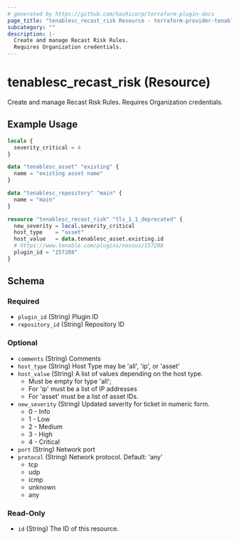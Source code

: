 ```yaml
---
# generated by https://github.com/hashicorp/terraform-plugin-docs
page_title: "tenablesc_recast_risk Resource - terraform-provider-tenablesc"
subcategory: ""
description: |-
  Create and manage Recast Risk Rules.
  Requires Organization credentials.
---
```


# tenablesc_recast_risk (Resource)

Create and manage Recast Risk Rules.
Requires Organization credentials.

## Example Usage

```terraform
locals {
  severity_critical = 4
}

data "tenablesc_asset" "existing" {
  name = "existing asset name"
}

data "tenablesc_repository" "main" {
  name = "main"
}

resource "tenablesc_recast_risk" "tls_1_1_deprecated" {
  new_severity = local.severity_critical
  host_type    = "asset"
  host_value   = data.tenablesc_asset.existing.id
  # https://www.tenable.com/plugins/nessus/157288
  plugin_id = "157288"
}
```

<!-- schema generated by tfplugindocs -->
## Schema

### Required

- `plugin_id` (String) Plugin ID
- `repository_id` (String) Repository ID

### Optional

- `comments` (String) Comments
- `host_type` (String) Host Type may be 'all', 'ip', or 'asset'
- `host_value` (String) A list of values depending on the host type.
  * Must be empty for type 'all'; 
  * For 'ip' must be a list of IP addresses
  * For 'asset' must be a list of asset IDs.
- `new_severity` (String) Updated severity for ticket in numeric form. 
  * 0 - Info
  * 1 - Low
  * 2 - Medium
  * 3 - High
  * 4 - Critical
- `port` (String) Network port
- `protocol` (String) Network protocol. Default: 'any' 
  * tcp
  * udp
  * icmp
  * unknown 
  * any

### Read-Only

- `id` (String) The ID of this resource.


